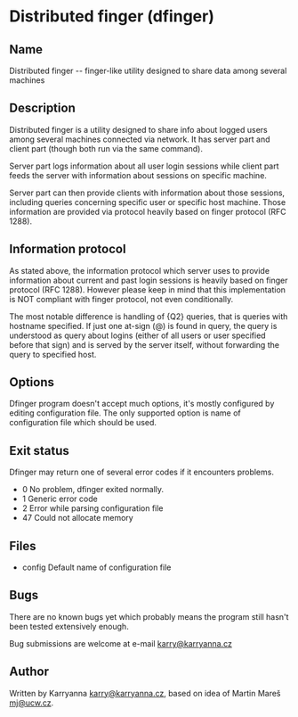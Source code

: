 Distributed finger (dfinger)
============================

Name
----

Distributed finger -- finger-like utility designed to share data among several machines

Description
-----------

Distributed finger is a utility designed to share info about logged users among several
machines connected via network. It has server part and client part (though both run via
the same command).

Server part logs information about all user login sessions while client part feeds the
server with information about sessions on specific machine.

Server part can then provide clients with information about those sessions, including
queries concerning specific user or specific host machine. Those information are provided
via protocol heavily based on finger protocol (RFC 1288).

Information protocol
--------------------

As stated above, the information protocol which server uses to provide information
about current and past login sessions is heavily based on finger protocol (RFC 1288).
However please keep in mind that this implementation is NOT compliant with finger protocol,
not even conditionally.

The most notable difference is handling of {Q2} queries, that is queries with hostname
specified. If just one at-sign (@) is found in query, the query is understood as query
about logins (either of all users or user specified before that sign) and is served by
the server itself, without forwarding the query to specified host.

Options
-------

Dfinger program doesn't accept much options, it's mostly configured by editing
configuration file. The only supported option is name of configuration file which
should be used.

Exit status
-----------

Dfinger may return one of several error codes if it encounters problems.

* 0	No problem, dfinger exited normally.
* 1	Generic error code
* 2	Error while parsing configuration file
* 47	Could not allocate memory

Files
-----

* config	Default name of configuration file

Bugs
----

There are no known bugs yet which probably means the program still hasn't been tested
extensively enough.

Bug submissions are welcome at e-mail <karry@karryanna.cz>

Author
------

Written by Karryanna <karry@karryanna.cz>, based on idea of Martin Mareš <mj@ucw.cz>.
